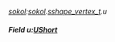 _[sokol](../../modules/sokol/sokol-module.md):[sokol](../../modules/sokol/sokol-module.md).[sshape\_vertex\_t](../../modules/sokol/sokol-sshape_vertex_t.md).u_
##### Field u:[UShort](../../modules/wonkey/wonkey-types-ushort.md)
